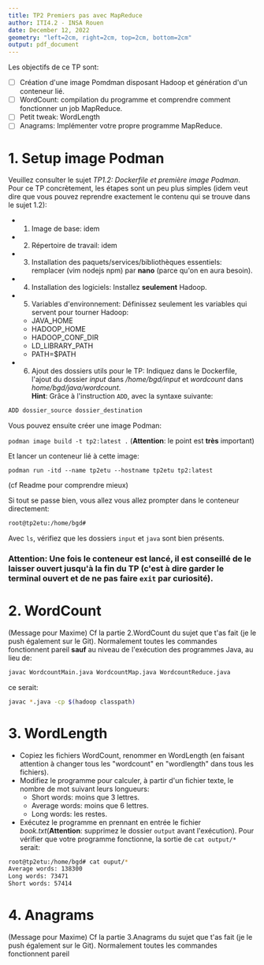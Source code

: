 ```yaml
---
title: TP2 Premiers pas avec MapReduce
author: ITI4.2 - INSA Rouen
date: December 12, 2022
geometry: "left=2cm, right=2cm, top=2cm, bottom=2cm"
output: pdf_document
---
```


Les objectifs de ce TP sont: 
 
- [ ] Création d'une image Pomdman disposant Hadoop et génération d'un conteneur lié.
- [ ] WordCount: compilation du programme et comprendre comment fonctionner un job MapReduce.
- [ ] Petit tweak: WordLength
- [ ] Anagrams: Implémenter votre propre programme MapReduce.

# 1. Setup image Podman

Veuillez consulter le sujet _TP1.2: Dockerfile et première image Podman_. Pour ce TP concrètement, les étapes sont un peu plus simples (idem veut dire que vous pouvez reprendre exactement le contenu qui se trouve dans le sujet 1.2):  

- 1. Image de base: idem
- 2. Répertoire de travail: idem
- 3. Installation des paquets/services/bibliothèques essentiels: remplacer (vim nodejs npm) par **nano** (parce qu'on en aura besoin).
- 4. Installation des logiciels: Installez **seulement** Hadoop.
- 5. Variables d'environnement: Définissez seulement les variables qui servent pour tourner Hadoop:
  - JAVA_HOME
  - HADOOP_HOME
  - HADOOP_CONF_DIR
  - LD_LIBRARY_PATH
  - PATH=$PATH
- 6. Ajout des dossiers utils pour le TP: Indiquez dans le Dockerfile, l'ajout du dossier _input_ dans _/home/bgd/input_ et _wordcount_ dans _home/bgd/java/wordcount_.  
**Hint**: Grâce à l'instruction `ADD`, avec la syntaxe suivante:
```bash
ADD dossier_source dossier_destination 
```
Vous pouvez ensuite créer une image Podman:

`podman image build -t tp2:latest .` (**Attention**: le point est **très** important)

Et lancer un conteneur lié à cette image:

`podman run -itd --name tp2etu --hostname tp2etu tp2:latest`

(cf Readme pour comprendre mieux)

Si tout se passe bien, vous allez vous allez prompter dans le conteneur directement:

```bash
root@tp2etu:/home/bgd# 
```
Avec `ls`, vérifiez que les dossiers `input` et `java` sont bien présents.  

### **Attention**: Une fois le conteneur est lancé, il est conseillé de le laisser ouvert jusqu'à la fin du TP (c'est à dire garder le terminal ouvert et de ne pas faire `exit` par curiosité).  

# 2. WordCount

(Message pour Maxime) Cf la partie 2.WordCount du sujet que t'as fait (je le push également sur le Git). Normalement toutes les commandes fonctionnent pareil **sauf** au niveau de l'exécution des programmes Java, au lieu de:
```bash 
javac WordcountMain.java WordcountMap.java WordcountReduce.java
```

ce serait: 
```bash 
javac *.java -cp $(hadoop classpath)
```

# 3. WordLength
+ Copiez les fichiers WordCount, renommer en WordLength (en faisant attention à changer tous les "wordcount" en "wordlength" dans tous les fichiers).  
+ Modifiez le programme pour calculer, à partir d'un fichier texte, le nombre de mot suivant leurs longueurs:  
  + Short words: moins que 3 lettres.
  + Average words: moins que 6 lettres.
  + Long words: les restes.  
+ Exécutez le programme en prennant en entrée le fichier _book.txt_(**Attention**: supprimez le dossier `output` avant l'exécution). Pour vérifier que votre programme fonctionne, la sortie de `cat output/*` serait:
```bash
root@tp2etu:/home/bgd# cat ouput/*
Average words: 138300
Long words: 73471
Short words: 57414
```
# 4. Anagrams

(Message pour Maxime) Cf la partie 3.Anagrams du sujet que t'as fait (je le push également sur le Git). Normalement toutes les commandes fonctionnent pareil